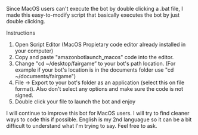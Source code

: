 Since MacOS users can't execute the bot by double clicking a .bat file, I made this easy-to-modify script that basically executes the bot by just double clicking. 

Instructions
1. Open Script Editor (MacOS Propietary code editor already installed in your computer)
2. Copy and paste "amazonbotlaunch_macos" code into the editor. 
3. Change "cd ~/desktop/fairgame” to your bot's path location. (For example if your bot's location is in the documents folder use "cd ~/documents/fairgame")
4. File -> Export to your bot's folder as an application (select this on file format). Also don't select any options and make sure the code is not signed.  
5. Double click your file to launch the bot and enjoy

I will continue to improve this bot for MacOS users. I will try to find cleaner ways to code this if possible. English is my 2nd languague so it can be a bit difficult to understand what I'm trying to say. Feel free to ask.  
